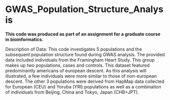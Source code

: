 # GWAS_Population_Structure_Analysis
**This code was produced as part of an assignment for a graduate course in bioinformatics.** 

Description of Data:
This code investigates 5 populations and the subsequent population structure found during GWAS analysis.
The provided data included individuals from the Framingham Heart Study. This group makes up two populations, cases and controls. 
This dataset featured predominantly americans of european descent.
As this analysis will illustrated, a few individuals were more similar to those of non-european descent.
The other 3 populations were derived from HapMap data collected for European (CEU) and Yoruba (YRI) populations as well as a combination of individuals from Beijing, China and Tokyo, Japan (CHB+JPT).

